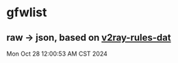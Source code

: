 # gfwlist
## raw -> json, based on [v2ray-rules-dat](https://github.com/Loyalsoldier/v2ray-rules-dat)
Mon Oct 28 12:00:53 AM CST 2024

